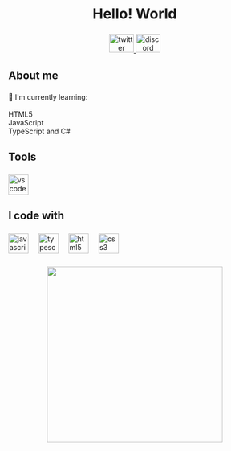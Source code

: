 <h1 align="Center">Hello! World</h1>

###

<div align="center">
  <a href="https://x.com/puwpo_?s=21" target="_blank">
    <img src="https://raw.githubusercontent.com/maurodesouza/profile-readme-generator/master/src/assets/icons/social/twitter/default.svg" width="49" height="37" alt="twitter logo"  />
  </a>
  <a href="https://discord.com/users/797288687841837056" target="_blank">
    <img src="https://raw.githubusercontent.com/maurodesouza/profile-readme-generator/master/src/assets/icons/social/discord/default.svg" width="49" height="37" alt="discord logo"  />
  </a>
</div>

###

<h2 align="left">About me</h2>

###

<p align="left">🌱 I'm currently learning:<br><br>HTML5 <br>JavaScript <br>TypeScript and C#</p>

###

<h2 align="left">Tools</h2>

###

<div align="left">
  <img src="https://cdn.jsdelivr.net/gh/devicons/devicon/icons/vscode/vscode-original.svg" height="40" alt="vscode logo"  />
</div>

###

<h2 align="left">I code with</h2>

###

<div align="left">
  <img src="https://cdn.jsdelivr.net/gh/devicons/devicon/icons/javascript/javascript-original.svg" height="40" alt="javascript logo"  />
  <img width="12" />
  <img src="https://cdn.jsdelivr.net/gh/devicons/devicon/icons/typescript/typescript-original.svg" height="40" alt="typescript logo"  />
  <img width="12" />
  <img src="https://cdn.jsdelivr.net/gh/devicons/devicon/icons/html5/html5-original.svg" height="40" alt="html5 logo"  />
  <img width="12" />
  <img src="https://cdn.jsdelivr.net/gh/devicons/devicon/icons/css3/css3-original.svg" height="40" alt="css3 logo"  />
</div>

###

<div align="center">
  <img height="350" src="https://cdn.discordapp.com/attachments/1194749499428573295/1202635977026310254/1F9FE2E1-7CA4-484D-B341-83C14F235BA4.gif?ex=65ce2d08&is=65bbb808&hm=b23262ec37353d31d27cb443e65b37b59b5eea9190c5e1974c1621cb6761b74e&"  />
</div>

###
